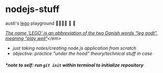 # nodejs-stuff

austi's [lego](https://barossa.coop/benefits-of-lego-play/#:~:text=Lego%20teaches%20various%20soft%20skills,give%20Lego%20a%20second%20thought.) playground 🐾🤸‍♂️🎢 🐥 🍟

<em>[The name 'LEGO' is an abbreviation of the two Danish words “leg godt”, meaning “play well”](https://www.lego.com/en-us/aboutus/lego-group/the-lego-group-history/#:~:text=The%20name%20'LEGO'%20is%20an,a%20grandchild%20of%20the%20founder.)</em>

* just taking notes/creating node.js application from scratch
* objective: practice "under the hood" theory/technical stuff in case

#### <em>*note to self: run `git init` within terminal to initialize repository</em>

